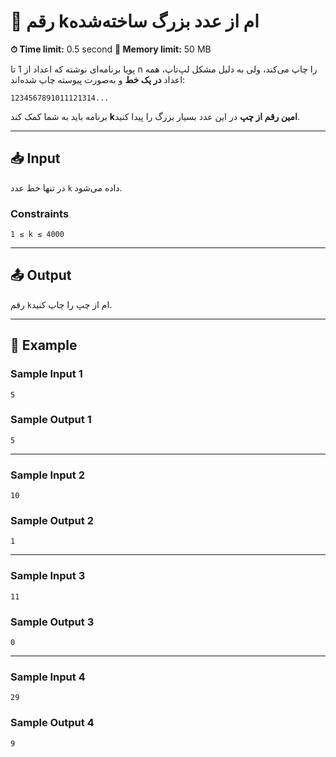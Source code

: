 # 🔢 رقم kام از عدد بزرگ ساخته‌شده

**⏱ Time limit:** 0.5 second
**💾 Memory limit:** 50 MB

پویا برنامه‌ای نوشته که اعداد از 1 تا n را چاپ می‌کند، ولی به دلیل مشکل لپ‌تاپ، همه اعداد **در یک خط** و به‌صورت پیوسته چاپ شده‌اند:

```
1234567891011121314...
```

برنامه باید به شما کمک کند **kامین رقم از چپ** در این عدد بسیار بزرگ را پیدا کنید.

---

## 📥 Input

در تنها خط عدد `k` داده می‌شود.

### Constraints

```
1 ≤ k ≤ 4000
```

---

## 📤 Output

رقم `k`ام از چپ را چاپ کنید.

---

## 🧮 Example

### Sample Input 1

```
5
```

### Sample Output 1

```
5
```

---

### Sample Input 2

```
10
```

### Sample Output 2

```
1
```

---

### Sample Input 3

```
11
```

### Sample Output 3

```
0
```

---

### Sample Input 4

```
29
```

### Sample Output 4

```
9
```